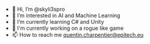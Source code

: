 - 👋 Hi, I’m @skyli3spro
- 👀 I’m interested in AI and Machine Learning
- 🌱 I’m currently learning C# and Unity
- 👀 I'm currently working on a rogue like game
- 📫 How to reach me quentin.charpentier@epitech.eu

<!---
skyli3spro/skyli3spro is a ✨ special ✨ repository because its `README.md` (this file) appears on your GitHub profile.
You can click the Preview link to take a look at your changes.
--->
